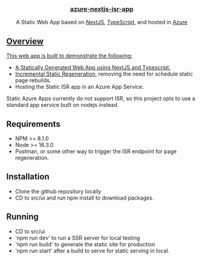 <h3 align="center">
  <a href="src/ui">azure-nextjs-isr-app</a>
</h3>

<p align="center">
  A Static Web App based on <a href="https://nextjs.org/">NextJS</a>, <a href="https://www.typescriptlang.org/">TypeScript</a>, and hosted in <a href="https://azure.microsoft.com/en-us">Azure<br />
</p>

## Overview

This web app is built to demonstrate the following:
- A Statically Generated Web App using NextJS and Typescript.
- <a href="https://nextjs.org/docs/basic-features/data-fetching/incremental-static-regeneration">Incremental Static Regeneration</a>, removing the need for schedule static page rebuilds.
- Hosting the Static ISR app in an Azure App Service.

Static Azure Apps currently do not support ISR, so this project opts to use a standard app service built on nodejs instead.

## Requirements

- NPM >= 8.1.0
- Node >= 16.3.0
- Postman, or some other way to trigger the ISR endpoint for page regeneration.

## Installation

- Clone the github repository locally
- CD to src/ui and run npm install to download packages.

## Running

- CD to src/ui
- 'npm run dev' to run a SSR server for local testing
- 'npm run build' to generate the static site for production
- 'npm run start' after a build to serve for static serving in local.